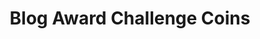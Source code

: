 ---
layout: project
title: "Blog Award Challenge Coins"
featured-image: "azavea-employee-gifts/2018-challenge-coins/azavea-challenge-coins.png"
featured-alt: "Three challenge coins showing the back and front of the three coins I designed."
featured-bg: "#e5e8f2"
excerpt: Graphic design for employee gifts
---